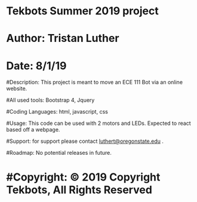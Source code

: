 # Tekbots Summer 2019 project
# Author: Tristan Luther
# Date: 8/1/19

#Description:
This project is meant to move an ECE 111 Bot via an online website.

#All used tools:
Bootstrap 4, Jquery

#Coding Languages:
html, javascript, css

#Usage:
This code can be used with 2 motors and LEDs. Expected to react based off a webpage.

#Support:
for support please contact luthert@oregonstate.edu .

#Roadmap:
No potential releases in future.

#Copyright:
© 2019 Copyright Tekbots, All Rights Reserved
=======
